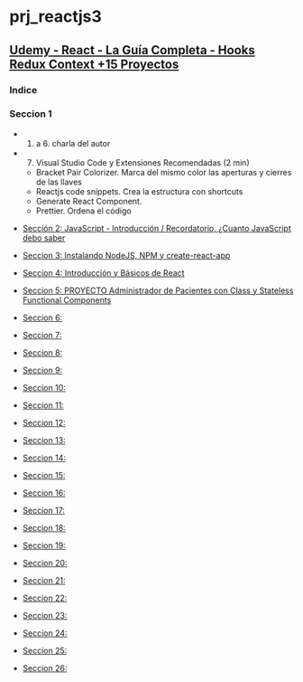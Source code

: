 # prj_reactjs3

## [Udemy - React - La Guía Completa - Hooks Redux Context +15 Proyectos](https://www.udemy.com/react-de-principiante-a-experto-creando-mas-de-10-aplicaciones/)

### Indice

### Seccion 1
- 1. a 6. charla del autor
- 7. Visual Studio Code y Extensiones Recomendadas (2 min)
    - Bracket Pair Colorizer. Marca del mismo color las aperturas y cierres de las llaves
    - Reactjs code snippets. Crea la estructura con shortcuts
    - Generate React Component.
    - Prettier. Ordena el código

- [Sección 2: JavaScript - Introducción / Recordatorio, ¿Cuanto JavaScript debo saber](https://github.com/eacevedof/prj_reactjs3/tree/master/sec02_javascript#secci%C3%B3n-2-javascript---introducci%C3%B3n-)
- [Seccion 3: Instalando NodeJS, NPM y create-react-app](https://github.com/eacevedof/prj_reactjs3/tree/master/sec03_create_react_app#3-instalando-nodejs-npm-y-create-react-app)
- [Seccion 4: Introducción y Básicos de React](https://github.com/eacevedof/prj_reactjs3/tree/master/sec04_intro_basicos_react#4-introducci%C3%B3n-y-b%C3%A1sicos-de-react)
- [Seccion 5: PROYECTO Administrador de Pacientes con Class y Stateless Functional Components](https://github.com/eacevedof/prj_reactjs3/tree/master/sec05_admin_pacientes#5-proyecto-administrador-de-pacientes-con-class-y-stateless-functional-components)
- [Seccion 6: ]()
- [Seccion 7: ]()
- [Seccion 8: ]()
- [Seccion 9: ]()
- [Seccion 10: ]()
- [Seccion 11: ]()
- [Seccion 12: ]()
- [Seccion 13: ]()
- [Seccion 14: ]()
- [Seccion 15: ]()
- [Seccion 16: ]()
- [Seccion 17: ]()
- [Seccion 18: ]()
- [Seccion 19: ]()
- [Seccion 20: ]()
- [Seccion 21: ]()
- [Seccion 22: ]()
- [Seccion 23: ]()
- [Seccion 24: ]()
- [Seccion 25: ]()
- [Seccion 26: ]()



